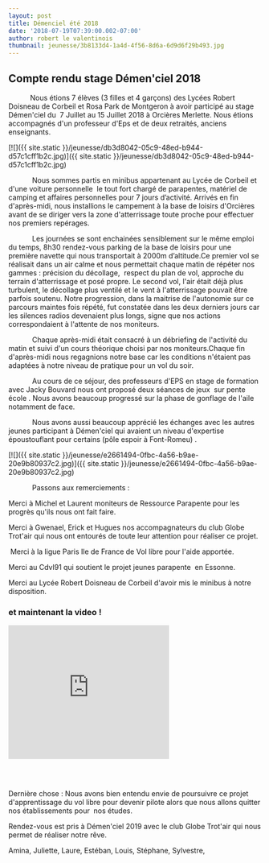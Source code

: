 ```yaml
---
layout: post
title: Démenciel été 2018
date: '2018-07-19T07:39:00.002-07:00'
author: robert le valentinois
thumbnail: jeunesse/3b8133d4-1a4d-4f56-8d6a-6d9d6f29b493.jpg
---
```

## Compte rendu stage Démen'ciel 2018

  

&nbsp;&nbsp;&nbsp;&nbsp;&nbsp;&nbsp;&nbsp;&nbsp;&nbsp;&nbsp;&nbsp;Nous étions 7 élèves (3 filles et 4 garçons) des Lycées Robert Doisneau de Corbeil et Rosa Park de Montgeron à avoir participé au stage Démen'ciel du&nbsp; 7 Juillet au 15 Juillet 2018 à Orcières Merlette. Nous étions accompagnés d'un professeur d'Eps et de deux retraités, anciens enseignants.

[![]({{ site.static }}/jeunesse/db3d8042-05c9-48ed-b944-d57c1cff1b2c.jpg)]({{ site.static }}/jeunesse/db3d8042-05c9-48ed-b944-d57c1cff1b2c.jpg)

  

  

  

  

  

&nbsp;&nbsp;&nbsp;&nbsp;&nbsp;&nbsp;&nbsp;&nbsp;&nbsp;&nbsp;&nbsp; Nous sommes partis en minibus appartenant au Lycée de Corbeil et d'une voiture personnelle&nbsp; le tout fort chargé de parapentes, matériel de camping et affaires personnelles pour 7 jours d’activité. Arrivés en fin d'après-midi, nous installions le campement à la base de loisirs d'Orcières avant de se diriger vers la zone d'atterrissage toute proche pour effectuer nos premiers repérages.

  

&nbsp;&nbsp;&nbsp;&nbsp;&nbsp;&nbsp;&nbsp;&nbsp;&nbsp;&nbsp;&nbsp; Les journées se sont enchainées sensiblement sur le même emploi du temps, 8h30 rendez-vous parking de la base de loisirs pour une première navette qui nous transportait à 2000m d’altitude.Ce premier vol se réalisait dans un air calme et nous permettait chaque matin de répéter nos gammes&nbsp;: précision du décollage,&nbsp; respect du plan de vol, approche du terrain d'atterrissage et posé propre. Le second vol, l'air était déjà plus turbulent, le décollage plus ventilé et le vent à l'atterrissage pouvait être parfois soutenu. Notre progression, dans la maitrise de l'autonomie sur ce parcours maintes fois répété, fut constatée dans les deux derniers jours car les silences radios devenaient plus longs, signe que nos actions correspondaient à l'attente de nos moniteurs.

  

&nbsp;&nbsp;&nbsp;&nbsp;&nbsp;&nbsp;&nbsp;&nbsp;&nbsp;&nbsp;&nbsp; Chaque après-midi était consacré à un débriefing de l'activité du matin et suivi d'un cours théorique choisi par nos moniteurs.Chaque fin d'après-midi nous regagnions notre base car les conditions n'étaient pas&nbsp; adaptées à notre niveau de pratique pour un vol du soir.

  

&nbsp;&nbsp;&nbsp;&nbsp;&nbsp;&nbsp;&nbsp;&nbsp;&nbsp;&nbsp;&nbsp; Au cours de ce séjour, des professeurs d'EPS en stage de formation avec Jacky Bouvard nous ont proposé deux séances de jeux&nbsp; sur pente école . Nous avons beaucoup progressé sur la phase de gonflage de l'aile notamment de face.

  

&nbsp;&nbsp;&nbsp;&nbsp;&nbsp;&nbsp;&nbsp;&nbsp;&nbsp;&nbsp;&nbsp;&nbsp;Nous avons aussi beaucoup apprécié les échanges avec les autres jeunes participant à Démen'ciel qui avaient un niveau d'expertise époustouflant pour certains (pôle espoir à Font-Romeu) .

[![]({{ site.static }}/jeunesse/e2661494-0fbc-4a56-b9ae-20e9b80937c2.jpg)]({{ site.static }}/jeunesse/e2661494-0fbc-4a56-b9ae-20e9b80937c2.jpg)

  

  

  

&nbsp;&nbsp;&nbsp;&nbsp;&nbsp;&nbsp;&nbsp;&nbsp;&nbsp;&nbsp;&nbsp; Passons aux remerciements&nbsp;:

 Merci à Michel et Laurent moniteurs de Ressource Parapente pour les progrès qu'ils nous ont fait faire.

 Merci à Gwenael, Erick et Hugues nos accompagnateurs du club Globe Trot'air qui nous ont entourés de toute leur attention pour réaliser ce projet.

&nbsp;Merci à la ligue Paris Ile de France de Vol libre pour l'aide apportée.

 Merci au Cdvl91 qui soutient le projet jeunes parapente&nbsp; en Essonne.

 Merci au Lycée Robert Doisneau de Corbeil d'avoir mis le minibus à notre disposition.  
  

  

### et maintenant la video ! 

<iframe width="320" height="266" class="YOUTUBE-iframe-video" data-thumbnail-src="https://i.ytimg.com/vi/g0_1nnhmcA0/0.jpg" src="https://www.youtube.com/embed/g0_1nnhmcA0?feature=player_embedded" frameborder="0" allowfullscreen></iframe>

### &nbsp; 

 Dernière chose&nbsp;: Nous avons bien entendu envie de poursuivre ce projet d'apprentissage du vol libre pour devenir pilote alors que nous allons quitter nos établissements pour&nbsp; nos études.

 Rendez-vous est pris à Démen'ciel 2019 avec le club Globe Trot'air qui nous permet de réaliser notre rêve.

  

 Amina, Juliette, Laure, Estéban, Louis, Stéphane, Sylvestre,
